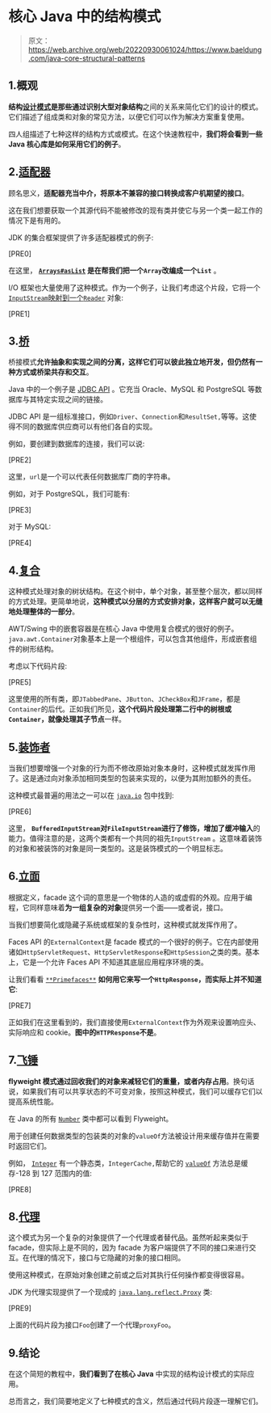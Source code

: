 # 核心 Java 中的结构模式

> 原文：<https://web.archive.org/web/20220930061024/https://www.baeldung.com/java-core-structural-patterns>

## 1.概观

**结构[设计模式](/web/20220524131130/https://www.baeldung.com/design-patterns-series)是那些通过识别大型对象结构**之间的关系来简化它们的设计的模式。它们描述了组成类和对象的常见方法，以便它们可以作为解决方案重复使用。

四人组描述了七种这样的结构方式或模式。在这个快速教程中，**我们将会看到一些 Java 核心库是如何采用它们的例子**。

## 2.[适配器](/web/20220524131130/https://www.baeldung.com/java-adapter-pattern)

顾名思义，**适配器充当中介，将原本不兼容的接口转换成客户机期望的接口**。

这在我们想要获取一个其源代码不能被修改的现有类并使它与另一个类一起工作的情况下是有用的。

JDK 的集合框架提供了许多适配器模式的例子:

[PRE0]

在这里， **[`Arrays#asList`](/web/20220524131130/https://www.baeldung.com/java-arrays-aslist-vs-new-arraylist) 是在帮我们把一个`Array`改编成一个`List`** 。

I/O 框架也大量使用了这种模式。作为一个例子，让我们考虑这个片段，它将一个 [`InputStream`映射到一个`Reader`](/web/20220524131130/https://www.baeldung.com/java-convert-inputstream-to-reader) 对象:

[PRE1]

## 3.[桥](/web/20220524131130/https://www.baeldung.com/java-structural-design-patterns#bridge)

桥接模式**允许抽象和实现之间的分离，这样它们可以彼此独立地开发，但仍然有一种方式或桥梁共存和交互**。

Java 中的一个例子是 [JDBC API](/web/20220524131130/https://www.baeldung.com/java-jdbc) 。它充当 Oracle、MySQL 和 PostgreSQL 等数据库与其特定实现之间的链接。

JDBC API 是一组标准接口，例如`Driver`、`Connection`和`ResultSet,`等等。这使得不同的数据库供应商可以有他们各自的实现。

例如，要创建到数据库的连接，我们可以说:

[PRE2]

这里，`url`是一个可以代表任何数据库厂商的字符串。

例如，对于 PostgreSQL，我们可能有:

[PRE3]

对于 MySQL:

[PRE4]

## 4.[复合](/web/20220524131130/https://www.baeldung.com/java-composite-pattern)

这种模式处理对象的树状结构。在这个树中，单个对象，甚至整个层次，都以同样的方式处理。更简单地说，**这种模式以分层的方式安排对象，这样客户就可以无缝地处理整体的一部分**。

AWT/Swing 中的嵌套容器是在核心 Java 中使用复合模式的很好的例子。`java.awt.Container`对象基本上是一个根组件，可以包含其他组件，形成嵌套组件的树形结构。

考虑以下代码片段:

[PRE5]

这里使用的所有类，即`JTabbedPane`、`JButton`、`JCheckBox`和`JFrame`，都是`Container`的后代。正如我们所见，**这个代码片段处理第二行中的树根或`Container`，就像处理其子节点**一样。

## 5.[装饰者](/web/20220524131130/https://www.baeldung.com/java-decorator-pattern)

当我们想要增强一个对象的行为而不修改原始对象本身时，这种模式就发挥作用了。这是通过向对象添加相同类型的包装来实现的，以便为其附加额外的责任。

这种模式最普遍的用法之一可以在 [`java.io`](/web/20220524131130/https://www.baeldung.com/java-download-file#using-java-io) 包中找到:

[PRE6]

这里， **`BufferedInputStream`对`FileInputStream`进行了修饰，增加了缓冲输入**的能力。值得注意的是，这两个类都有一个共同的祖先`InputStream` 。这意味着装饰的对象和被装饰的对象是同一类型的。这是装饰模式的一个明显标志。

## 6.[立面](/web/20220524131130/https://www.baeldung.com/java-facade-pattern)

根据定义，facade 这个词的意思是一个物体的人造的或虚假的外观。应用于编程，它同样意味着**为一组复杂的对象**提供另一个面——或者说，接口。

当我们想要简化或隐藏子系统或框架的复杂性时，这种模式就发挥作用了。

Faces API 的`ExternalContext`是 facade 模式的一个很好的例子。它在内部使用诸如`HttpServletRequest`、`HttpServletResponse`和`HttpSession`之类的类。基本上，它是一个允许 Faces API 不知道其底层应用程序环境的类。

让我们看看 [`**Primefaces**`](https://web.archive.org/web/20220524131130/https://www.primefaces.org/docs/api/5.3/org/primefaces/component/export/PDFExporter.html#writePDFToResponse(javax.faces.context.ExternalContext,%20java.io.ByteArrayOutputStream,%20java.lang.String)) **如何用它来写一个`HttpResponse`，而实际上并不知道它**:

[PRE7]

正如我们在这里看到的，我们直接使用`ExternalContext`作为外观来设置响应头、实际响应和 cookie。**图中的`HTTPResponse`不是**。

## 7.[飞锤](/web/20220524131130/https://www.baeldung.com/java-flyweight)

**flyweight 模式通过回收我们的对象来减轻它们的重量，或者内存占用**。换句话说，如果我们有可以共享状态的不可变对象，按照这种模式，我们可以缓存它们以提高系统性能。

在 Java 的所有 [`Number`](/web/20220524131130/https://www.baeldung.com/java-number-class) 类中都可以看到 Flyweight。

用于创建任何数据类型的包装类的对象的`valueOf`方法被设计用来缓存值并在需要时返回它们。

例如， [`Integer`](https://web.archive.org/web/20220524131130/https://docs.oracle.com/en/java/javase/11/docs/api/java.base/java/lang/Integer.html) 有一个静态类，`IntegerCache,`帮助它的 [`valueOf`](/web/20220524131130/https://www.baeldung.com/java-convert-string-to-int-or-integer#integervalueof) 方法总是缓存-128 到 127 范围内的值:

[PRE8]

## 8.[代理](/web/20220524131130/https://www.baeldung.com/java-proxy-pattern)

这个模式为另一个复杂的对象提供了一个代理或者替代品。虽然听起来类似于 facade，但实际上是不同的，因为 facade 为客户端提供了不同的接口来进行交互。在代理的情况下，接口与它隐藏的对象的接口相同。

使用这种模式，在原始对象创建之前或之后对其执行任何操作都变得很容易。

JDK 为代理实现提供了一个现成的 [`java.lang.reflect.Proxy`](/web/20220524131130/https://www.baeldung.com/java-dynamic-proxies) 类:

[PRE9]

上面的代码片段为接口`Foo`创建了一个代理`proxyFoo`。

## 9.结论

在这个简短的教程中，**我们看到了在核心 Java** 中实现的结构设计模式的实际应用。

总而言之，我们简要地定义了七种模式的含义，然后通过代码片段逐一理解它们。